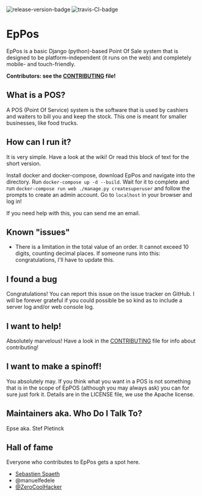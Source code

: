 ![release-version-badge](https://img.shields.io/github/tag/Epse/EpPos.svg) ![travis-CI-badge](https://img.shields.io/travis/Epse/EpPos.svg)
# EpPos
EpPos is a basic Django (python)-based Point Of Sale
system that is designed to be platform-independent (it runs on the web) and completely mobile- and
touch-friendly. 

**Contributors: see the [CONTRIBUTING](CONTRIBUTING.md) file!**

## What is a POS?
A POS (Point Of Service) system is the software that is used by cashiers and waiters to bill you and keep the stock.
This one is meant for smaller businesses, like food trucks.

## How can I run it?
It is very simple. Have a look at the wiki! Or read this block of text for the short version.

Install docker and docker-compose, download EpPos and navigate into the directory.
Run `docker-compose up -d --build`.
Wait for it to complete and run `docker-compose run web ./manage.py createsuperuser` and follow the prompts to create an admin account.
Go to `localhost` in your browser and log in!

If you need help with this, you can send me an email.

## Known "issues"
- There is a limitation in the total value of an order. It cannot exceed 10 digits, counting decimal places. If someone runs into this: congratulations, I'll have to update this.

## I found a bug
Congratulations! You can report this issue on the issue tracker on GitHub. I will be
forever grateful if you could possible be so kind as to include a server log and/or web console log.

## I want to help!
Absolutely marvelous! Have a look in the [CONTRIBUTING](CONTRIBUTING.md) file for info about contributing!

## I want to make a spinoff!
You absolutely may. If you think what you want in a POS is not something that is in the scope of
EpPOS (although you may always ask) you can for sure just fork it. Details are in the LICENSE file,
we use the Apache license.

## Maintainers aka. Who Do I Talk To?
Epse aka. Stef Pletinck

## Hall of fame
Everyone who contributes to EpPos gets a spot here.
* [Sebastien Spaeth](https://github.com/spaetz)
* @manuelfedele
* [@ZeroCoolHacker](https://github.com/ZeroCoolHacker)
